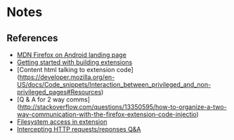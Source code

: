 # Notes

## References

* [MDN Firefox on Android landing page](https://developer.mozilla.org/en-US/docs/Mozilla/Firefox_for_Android)
* [Getting started with building extensions](https://developer.mozilla.org/en-US/docs/Building_an_Extension)
* [Content html talking to extension code] (https://developer.mozilla.org/en-US/docs/Code_snippets/Interaction_between_privileged_and_non-privileged_pages#Resources)
* [Q & A for 2 way comms] (http://stackoverflow.com/questions/13350595/how-to-organize-a-two-way-communication-with-the-firefox-extension-code-injectio)
* [Filesystem access in extension](https://developer.mozilla.org/en-US/docs/Code_snippets/File_I_O?redirectlocale=en-US&redirectslug=Code_snippets%252FFile_I%252FO)
* [Intercepting HTTP requests/reponses Q&A](http://stackoverflow.com/questions/1695440/altering-http-responses-in-firefox-extension?rq=1)